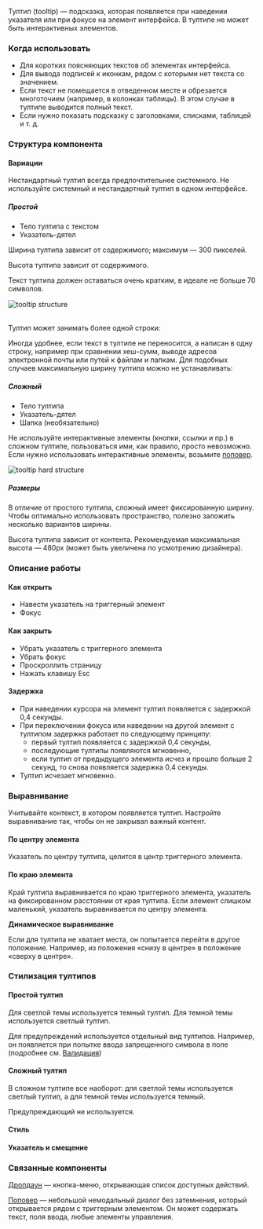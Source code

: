 Тултип (tooltip) — подсказка, которая появляется при наведении указателя или при фокусе на элемент интерфейса.
В тултипе не может быть интерактивных элементов.

### Когда использовать

-   Для коротких поясняющих текстов об элементах интерфейса.
-   Для вывода подписей к иконкам, рядом с которыми нет текста со значением.
-   Если текст не помещается в отведенном месте и обрезается многоточием (например, в колонках таблицы). В этом случае
    в тултипе выводится полный текст.
-   Если нужно показать подсказку с заголовками, списками, таблицей и т. д.

### Структура компонента

#### Вариации

Нестандартный тултип всегда предпочтительнее системного. Не используйте системный и нестандартный тултип в одном интерфейсе.

##### Простой

-   Тело тултипа с текстом
-   Указатель-дятел

Ширина тултипа зависит от содержимого; максимум — 300 пикселей.

Высота тултипа зависит от содержимого.

Текст тултипа должен оставаться очень кратким, в идеале не больше 70 символов.

<div style="margin-top: 15px;">
    <img src="./assets/images/tooltip/tooltip__structure.png" alt="tooltip structure" style="max-width: 240px"/>
</div>

<br>

Тултип может занимать более одной строки:

<!-- example(tooltip-multiple-lines) -->

Иногда удобнее, если текст в тултипе не переносится, а написан в одну строку, например при сравнении хеш-сумм,
выводе адресов электронной почты или путей к файлам и папкам. Для подобных случаев максимальную ширину тултипа можно
не устанавливать:

<!-- example(tooltip-long) -->

##### Сложный

-   Тело тултипа
-   Указатель-дятел
-   Шапка (необязательно)

Не используйте интерактивные элементы (кнопки, ссылки и пр.) в сложном тултипе, пользоваться ими, как правило, просто
невозможно. Если нужно использовать интерактивные элементы, возьмите [поповер](/components/popover).

<div style="margin-top: 5px;">
    <img src="./assets/images/tooltip/tooltip-hard__structure.jpg" alt="tooltip hard structure"/>
</div>

##### Размеры

В отличие от простого тултипа, сложный имеет фиксированную ширину. Чтобы оптимально использовать пространство,
полезно заложить несколько вариантов ширины.

Высота тултипа зависит от контента. Рекомендуемая максимальная высота — 480px (может быть увеличена
по усмотрению дизайнера).

### Описание работы

#### Как открыть

-   Навести указатель на триггерный элемент
-   Фокус

#### Как закрыть

-   Убрать указатель с триггерного элемента
-   Убрать фокус
-   Проскроллить страницу
-   Нажать клавишу Esc

#### Задержка

-   При наведении курсора на элемент тултип появляется с задержкой 0,4 секунды.
-   При переключении фокуса или наведении на другой элемент с тултипом задержка работает по следующему принципу:
    -   первый тултип появляется с задержкой 0,4 секунды,
    -   последующие тултипы появляются мгновенно,
    -   если тултип от предыдущего элемента исчез и прошло больше 2 секунд, то снова появляется задержка 0,4 секунды.
-   Тултип исчезает мгновенно.

### Выравнивание

Учитывайте контекст, в котором появляется тултип. Настройте выравнивание так, чтобы он не закрывал важный контент.

#### По центру элемента

Указатель по центру тултипа, целится в центр триггерного элемента.

<!-- example(tooltip-placement-center) -->

#### По краю элемента

Край тултипа выравнивается по краю триггерного элемента, указатель на фиксированном расстоянии от края тултипа.
Если элемент слишком маленький, указатель выравнивается по центру элемента.

<!-- example(tooltip-placement-edges) -->

**Динамическое выравнивание**

Если для тултипа не хватает места, он попытается перейти в другое положение. Например, из положения «снизу в центре»
в положение «сверху в центре».

### Стилизация тултипов

#### Простой тултип

Для светлой темы используется темный тултип. Для темной темы используется светлый тултип.

Для предупреждений используется отдельный вид тултипов. Например, он появляется при попытке ввода запрещенного символа
в поле (подробнее см. [Валидация](/other/validation))

<!-- example(tooltip-overview) -->

#### Сложный тултип

В сложном тултипе все наоборот: для светлой темы используется светлый тултип, а для темной темы используется темный.

Предупреждающий не используется.

<!-- example(tooltip-extended) -->

#### Стиль

<!-- example(tooltip-style) -->

#### Указатель и смещение

<!-- example(tooltip-arrow-and-offset) -->

### Связанные компоненты

[Дропдаун](/components/dropdown) — кнопка-меню, открывающая список доступных действий.

[Поповер](/components/popover) — небольшой немодальный диалог без затемнения, который открывается рядом с триггерным
элементом. Он может содержать текст, поля ввода, любые элементы управления.

